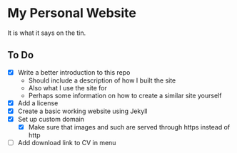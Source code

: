 # My Personal Website
It is what it says on the tin.

## To Do
- [x] Write a better introduction to this repo
  - Should include a description of how I built the site
  - Also what I use the site for
  - Perhaps some information on how to create a similar site yourself
- [x] Add a license
- [x] Create a basic working website using Jekyll
- [x] Set up custom domain
  - [x] Make sure that images and such are served through https instead of http
- [ ] Add download link to CV in menu
